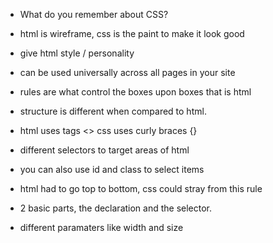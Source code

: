 - What do you remember about CSS?

- html is wireframe, css is the paint to make it look good

- give html style / personality

- can be used universally across all pages in your site

- rules are what control the boxes upon boxes that is html

- structure is different when compared to html.

- html uses tags <> css uses curly braces {}

- different selectors to target areas of html

- you can also use id and class to select items

- html had to go top to bottom, css could stray from this rule

- 2 basic parts, the declaration and the selector.

- different paramaters like width and size



